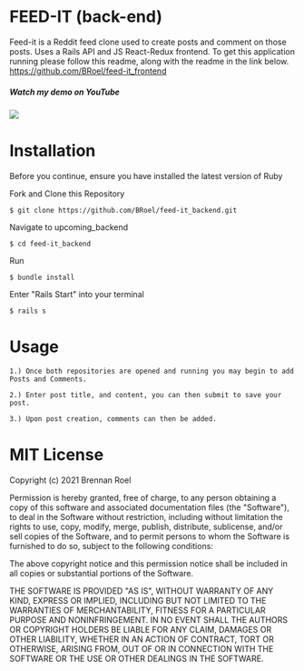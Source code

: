 # FEED-IT (back-end)
Feed-it is a Reddit feed clone used to create posts and comment on those posts. Uses a Rails API and JS React-Redux frontend. To get this application running please follow this readme, along with the readme in the link below. https://github.com/BRoel/feed-it_frontend

##### Watch my demo on YouTube
<a href= 'https://www.youtube.com/watch?v=XlyqpubZrHY' rel="nofollow"><img src= "https://img.shields.io/badge/YouTube-FF0000?style=for-the-badge&logo=youtube&logoColor=white" /></a>

# Installation 

Before you continue, ensure you have installed the latest version of Ruby

Fork and Clone this Repository
```
$ git clone https://github.com/BRoel/feed-it_backend.git
```
Navigate to upcoming_backend
```
$ cd feed-it_backend
```
Run
```
$ bundle install
```
Enter "Rails Start" into your terminal
```
$ rails s
```
# Usage
```
1.) Once both repositories are opened and running you may begin to add Posts and Comments.
```
```
2.) Enter post title, and content, you can then submit to save your post.
```
```
3.) Upon post creation, comments can then be added.
```
# MIT License

Copyright (c) 2021 Brennan Roel

Permission is hereby granted, free of charge, to any person obtaining a copy
of this software and associated documentation files (the "Software"), to deal
in the Software without restriction, including without limitation the rights
to use, copy, modify, merge, publish, distribute, sublicense, and/or sell
copies of the Software, and to permit persons to whom the Software is
furnished to do so, subject to the following conditions:

The above copyright notice and this permission notice shall be included in all
copies or substantial portions of the Software.

THE SOFTWARE IS PROVIDED "AS IS", WITHOUT WARRANTY OF ANY KIND, EXPRESS OR
IMPLIED, INCLUDING BUT NOT LIMITED TO THE WARRANTIES OF MERCHANTABILITY,
FITNESS FOR A PARTICULAR PURPOSE AND NONINFRINGEMENT. IN NO EVENT SHALL THE
AUTHORS OR COPYRIGHT HOLDERS BE LIABLE FOR ANY CLAIM, DAMAGES OR OTHER
LIABILITY, WHETHER IN AN ACTION OF CONTRACT, TORT OR OTHERWISE, ARISING FROM,
OUT OF OR IN CONNECTION WITH THE SOFTWARE OR THE USE OR OTHER DEALINGS IN THE
SOFTWARE.
